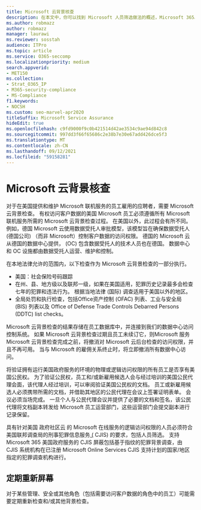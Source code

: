 ```yaml
---
title: Microsoft 云背景核查
description: 在本文中，你可以找到 Microsoft 人员筛选做法的概述，Microsoft 365。
ms.author: robmazz
author: robmazz
manager: laurawi
ms.reviewer: sosstah
audience: ITPro
ms.topic: article
ms.service: O365-seccomp
ms.localizationpriority: medium
search.appverid:
- MET150
ms.collection:
- Strat_O365_IP
- M365-security-compliance
- MS-Compliance
f1.keywords:
- NOCSH
ms.custom: seo-marvel-apr2020
titleSuffix: Microsoft Service Assurance
hideEdit: true
ms.openlocfilehash: c9fd9000f9c0b421514d42ae3534c9ae94d842c8
ms.sourcegitcommit: 997dd3f66f65686c2e38b7e30e67add426dce5f3
ms.translationtype: MT
ms.contentlocale: zh-CN
ms.lasthandoff: 09/12/2021
ms.locfileid: "59158281"
---
```

# <a name="microsoft-cloud-background-check"></a>Microsoft 云背景核查

对于在美国提供和维护 Microsoft 联机服务的员工雇用的应聘者，需要 Microsoft 云背景检查。 有权访问客户数据的美国 Microsoft 员工必须遵循所有 Microsoft 联机服务所需的 Microsoft 云背景检查过程。 在美国以外，此过程会有所不同。 例如，德国 Microsoft 云使用数据受托人审批模型，该模型旨在确保数据受托人 (德国公司) （而非 Microsoft）控制客户数据的访问权限。 德国的 Microsoft 云从德国的数据中心提供， (OC) 包含数据受托人的技术人员也在德国。 数据中心和 OC 设施都由数据受托人运营、维护和控制。

在本地法律允许的范围内，以下检查作为 Microsoft 云背景检查的一部分执行。

- 美国：社会保险号码跟踪
- 在州、县、地方级以及联邦一级，如果在美国适用，犯罪历史记录最多会检查七年的犯罪和违法行为。 根据当地法律 (国际) 调查适用于美国以外的地区。
- 全局处罚和执行检查，包括Office资产控制 (OFAC) 列表、工业与安全局 (BIS) 列表以及 Office of Defense Trade Controls Debarred Persons (DDTC) list checks。

Microsoft 云背景检查的结果存储在员工数据库中，并连接到我们的数据中心访问控制系统。 如果 Microsoft 云背景检查过期且员工未续订它，则Microsoft 服务 Microsoft 云背景检查完成之前，将撤消对 Microsoft 云后台检查的访问权限，并且不再可用。 当与 Microsoft 的雇佣关系终止时，将立即撤消所有数据中心访问。

将验证拥有运行美国政府服务的环境的物理或逻辑访问权限的所有员工是否享有美国公民权。 为了验证公民权，员工和/或新雇用候选人会与经过培训的美国公民代理会面，该代理人经过培训，可以审阅验证美国公民权的文档。 员工或新雇用候选人必须携带所需的文档，并借助其地区的公民代理在会议上签署证明表单。 会议必须当场完成。 一旦个人与公民代理会议并提供了必要的文档和签名，该公民代理将文档副本转发给 Microsoft 员工运营部门，这些运营部门会提交副本进行记录保留。

具有针对美国 政府社区云 的 Microsoft 在线服务的逻辑访问权限的人员必须符合美国联邦调查局的刑事犯罪信息服务[ (](https://www.fbi.gov/services/cjis) CJIS) 的要求，包括人员筛选。 支持 Microsoft 365 美国政府服务的 CJIS 屏蔽包括基于指纹的犯罪背景调查，由 CJIS 系统机构在已注册 Microsoft Online Services CJIS 支持计划[](https://blogs.office.com/2013/10/23/california-and-microsoft-sign-cjis-security-policy-agreement/)的国家/地区指定的犯罪调查机构进行。

## <a name="periodic-rescreening"></a>定期重新屏幕

对于某些管理、安全或其他角色（包括需要访问客户数据的角色中的员工）可能需要定期重新检查和/或其他背景检查。